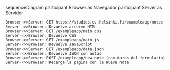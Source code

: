 sequenceDiagram
    participant Browser as Navegador
    participant Server as Servidor

    Browser->>Server: GET https://studies.cs.helsinki.fi/exampleapp/notes
    Server-->>Browser: Devuelve archivo HTML
    Browser->>Server: GET /exampleapp/main.css
    Server-->>Browser: Devuelve CSS
    Browser->>Server: GET /exampleapp/main.js
    Server-->>Browser: Devuelve JavaScript
    Browser->>Server: GET /exampleapp/data.json
    Server-->>Browser: Devuelve JSON con notas
    Browser->>Server: POST /exampleapp/new_note (con datos del formulario)
    Server-->>Browser: Recarga la página con la nueva nota
